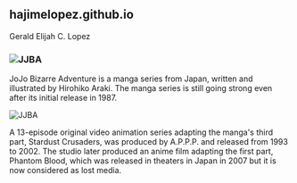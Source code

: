 ## hajimelopez.github.io
Gerald Elijah C. Lopez

### ![JJBA](https://upload.wikimedia.org/wikipedia/commons/4/4f/Jojo%27s_Bizarre_Adventure_%28English_logo%29.png)

JoJo Bizarre Adventure is a manga series from Japan, written and illustrated by Hirohiko Araki. The manga series is still going strong even after its initial release in 1987. 

![JJBA](https://qph.cf2.quoracdn.net/main-qimg-c126ee1fef76988d6e3cc982f65253a3-lq)

A 13-episode original video animation series adapting the manga's third part, Stardust Crusaders, was produced by A.P.P.P. and released from 1993 to 2002. The studio later produced an anime film adapting the first part, Phantom Blood, which was released in theaters in Japan in 2007 but it is now considered as lost media.

